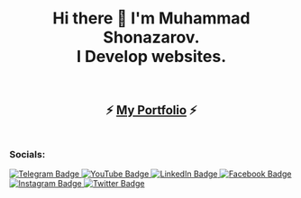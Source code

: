 <h1 align="center">
Hi there 👋 I'm Muhammad Shonazarov.<br>I Develop websites.
  <br><br>
</h1>

<h2 align="center">
  ⚡ <a href="https://mukhammad-dev.vercel.app" target="_blank">My Portfolio</a> ⚡
  <br><br>
</h2>

### Socials:

<div id="badges">
  <a href="https://t.me/shonazarovdev">
    <img src="https://img.shields.io/badge/telegram-blue?style=for-the-badge&logo=telegram&logoColor=white" alt="Telegram Badge" />
  </a>
  <a href="https://youtube.com/@mukhammaddev">
    <img src="https://img.shields.io/badge/youtube-red?style=for-the-badge&logo=youtube&logoColor=white" alt="YouTube Badge" />
  </a>
  <a href="[https://t.me/shonazarovdev](https://linkedin.com/in/mukhammaddev/)">
    <img src="https://img.shields.io/badge/linkedin-blue?style=for-the-badge&logo=linkedin&logoColor=white" alt="LinkedIn Badge" />
  </a>
  <a href="https://www.facebook.com/mukhammaddev">
    <img src="https://img.shields.io/badge/facebook-blue?style=for-the-badge&logo=facebook&logoColor=white" alt="Facebook Badge" />
  </a>
  <a href="https://instagram.com/mukhammaddev">
    <img src="https://img.shields.io/badge/instagram-pink?style=for-the-badge&logo=instagram&logoColor=white" alt="Instagram Badge" />
  </a>
  <a href="https://twitter.com/mukhammaddev">
    <img src="https://img.shields.io/badge/twitter-blue?style=for-the-badge&logo=twitter&logoColor=white" alt="Twitter Badge" />
  </a>
</div>
